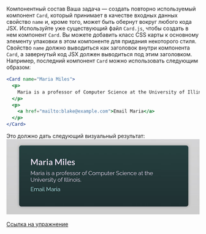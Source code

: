 Компонентный состав 
Ваша задача — создать повторно используемый компонент `Card`, 
который принимает в качестве входных данных свойство `name` и, кроме того, может быть обернут 
вокруг любого кода JSX. 
Используйте уже существующий файл `Card.js`, чтобы создать в нем компонент `Card`. 
Вы можете добавить класс CSS карты к основному элементу упаковки в этом компоненте 
для придания некоторого стиля. Свойство `name` должно выводиться как заголовок внутри компонента `Card`,
а завернутый код JSX должен выводиться под этим заголовком.
Например, последний компонент `Card` можно использовать следующим образом:

```jsx
<Card name="Maria Miles">
  <p>
    Maria is a professor of Computer Science at the University of Illinois.
  </p>
  <p>
    <a href="mailto:blake@example.com">Email Maria</a>
  </p>
</Card>
```
Это должно дать следующий визуальный результат:
![img.png](img.png)

[Ссылка на упражнение](https://codesandbox.io/p/sandbox/exercise-6-component-composition-forked-yxwlfs?layout=%257B%2522sidebarPanel%2522%253A%2522EXPLORER%2522%252C%2522rootPanelGroup%2522%253A%257B%2522direction%2522%253A%2522horizontal%2522%252C%2522contentType%2522%253A%2522UNKNOWN%2522%252C%2522type%2522%253A%2522PANEL_GROUP%2522%252C%2522id%2522%253A%2522ROOT_LAYOUT%2522%252C%2522panels%2522%253A%255B%257B%2522type%2522%253A%2522PANEL_GROUP%2522%252C%2522contentType%2522%253A%2522UNKNOWN%2522%252C%2522direction%2522%253A%2522vertical%2522%252C%2522id%2522%253A%2522clqbif2xs0006356k4sq3s9pn%2522%252C%2522sizes%2522%253A%255B70%252C30%255D%252C%2522panels%2522%253A%255B%257B%2522type%2522%253A%2522PANEL_GROUP%2522%252C%2522contentType%2522%253A%2522EDITOR%2522%252C%2522direction%2522%253A%2522horizontal%2522%252C%2522id%2522%253A%2522EDITOR%2522%252C%2522panels%2522%253A%255B%257B%2522type%2522%253A%2522PANEL%2522%252C%2522contentType%2522%253A%2522EDITOR%2522%252C%2522id%2522%253A%2522clqbif2xs0002356kfiwb8egk%2522%257D%255D%257D%252C%257B%2522type%2522%253A%2522PANEL_GROUP%2522%252C%2522contentType%2522%253A%2522SHELLS%2522%252C%2522direction%2522%253A%2522horizontal%2522%252C%2522id%2522%253A%2522SHELLS%2522%252C%2522panels%2522%253A%255B%257B%2522type%2522%253A%2522PANEL%2522%252C%2522contentType%2522%253A%2522SHELLS%2522%252C%2522id%2522%253A%2522clqbif2xs0003356k1y1sren7%2522%257D%255D%252C%2522sizes%2522%253A%255B100%255D%257D%255D%257D%252C%257B%2522type%2522%253A%2522PANEL_GROUP%2522%252C%2522contentType%2522%253A%2522DEVTOOLS%2522%252C%2522direction%2522%253A%2522vertical%2522%252C%2522id%2522%253A%2522DEVTOOLS%2522%252C%2522panels%2522%253A%255B%257B%2522type%2522%253A%2522PANEL%2522%252C%2522contentType%2522%253A%2522DEVTOOLS%2522%252C%2522id%2522%253A%2522clqbif2xs0005356kmxmb63sh%2522%257D%255D%252C%2522sizes%2522%253A%255B100%255D%257D%255D%252C%2522sizes%2522%253A%255B50%252C50%255D%257D%252C%2522tabbedPanels%2522%253A%257B%2522clqbif2xs0002356kfiwb8egk%2522%253A%257B%2522tabs%2522%253A%255B%257B%2522id%2522%253A%2522clqbif2xs0001356kxeh8yk5s%2522%252C%2522mode%2522%253A%2522permanent%2522%252C%2522type%2522%253A%2522FILE%2522%252C%2522filepath%2522%253A%2522%252Fsrc%252Findex.js%2522%252C%2522state%2522%253A%2522IDLE%2522%257D%255D%252C%2522id%2522%253A%2522clqbif2xs0002356kfiwb8egk%2522%252C%2522activeTabId%2522%253A%2522clqbif2xs0001356kxeh8yk5s%2522%257D%252C%2522clqbif2xs0005356kmxmb63sh%2522%253A%257B%2522tabs%2522%253A%255B%257B%2522id%2522%253A%2522clqbif2xs0004356kpdrl3g5e%2522%252C%2522mode%2522%253A%2522permanent%2522%252C%2522type%2522%253A%2522UNASSIGNED_PORT%2522%252C%2522port%2522%253A0%252C%2522path%2522%253A%2522%252F%2522%257D%255D%252C%2522id%2522%253A%2522clqbif2xs0005356kmxmb63sh%2522%252C%2522activeTabId%2522%253A%2522clqbif2xs0004356kpdrl3g5e%2522%257D%252C%2522clqbif2xs0003356k1y1sren7%2522%253A%257B%2522tabs%2522%253A%255B%255D%252C%2522id%2522%253A%2522clqbif2xs0003356k1y1sren7%2522%257D%257D%252C%2522showDevtools%2522%253Atrue%252C%2522showShells%2522%253Atrue%252C%2522showSidebar%2522%253Atrue%252C%2522sidebarPanelSize%2522%253A15%257D)
